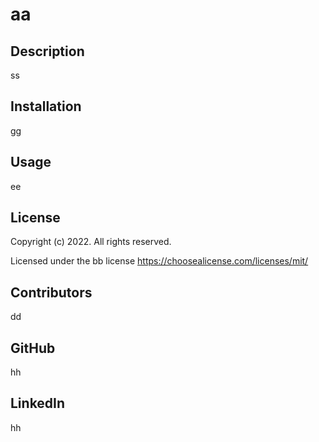 # aa 
  ## Description 
  ss 
  ## Installation 
  gg  
  ## Usage 
  ee 
  ## License 
  Copyright (c) 2022. All rights reserved.

  Licensed under the bb license https://choosealicense.com/licenses/mit/
  ## Contributors 
  dd 
  ## GitHub 
  hh 
  ## LinkedIn 
  hh